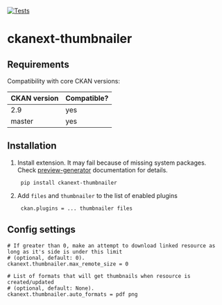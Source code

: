 [![Tests](https://github.com//ckanext-thumbnailer/workflows/Tests/badge.svg?branch=main)](https://github.com//ckanext-thumbnailer/actions)

# ckanext-thumbnailer


## Requirements

Compatibility with core CKAN versions:

| CKAN version | Compatible? |
|--------------|-------------|
| 2.9          | yes         |
| master       | yes         |

## Installation

1. Install extension. It may fail because of missing system packages. Check
   [preview-generator](https://pypi.org/project/preview-generator/)
   documentation for details.

        pip install ckanext-thumbnailer

1. Add `files` and `thumbnailer` to the list of enabled plugins

        ckan.plugins = ... thumbnailer files

## Config settings

	# If greater than 0, make an attempt to download linked resource as long as it's side is under this limit
	# (optional, default: 0).
    ckanext.thumbnailer.max_remote_size = 0

	# List of formats that will get thumbnails when resource is created/updated
	# (optional, default: None).
    ckanext.thumbnailer.auto_formats = pdf png
